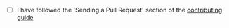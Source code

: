 <!-- Thank you so much for your PR, your contribution is appreciated! ❤️ -->

- [ ] I have followed the 'Sending a Pull Request' section of the
      [contributing guide](https://github.com/igordanchenko/yet-another-react-lightbox/blob/main/CONTRIBUTING.md#sending-a-pull-request)
